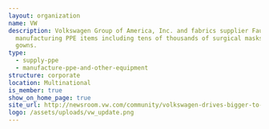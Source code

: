 ```yaml
---
layout: organization
name: VW
description: Volkswagen Group of America, Inc. and fabrics supplier Faurecia are
  manufacturing PPE items including tens of thousands of surgical masks and
  gowns.
type:
  - supply-ppe
  - manufacture-ppe-and-other-equipment
structure: corporate
location: Multinational
is_member: true
show_on_home_page: true
site_url: http://newsroom.vw.com/community/volkswagen-drives-bigger-to-fight-the-covid-19-outbreak/
logo: /assets/uploads/vw_update.png
---
```

